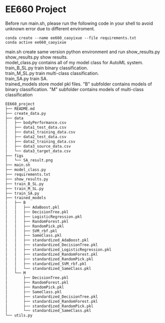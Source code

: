 # EE660 Project
Before run main.sh, please run the following code in your shell to avoid unknown error due to different enviroment.

```shell
conda create --name ee660_caoyixue --file requirements.txt
conda active ee660_caoyixue
```

main.sh create same version python environment and run show\_results.py \
show\_results.py show results.\
model\_class.py contains all of my model class for AutoML system.\
train\_B\_SL.py train binary classification.\
train\_M\_SL.py train multi-class classification. \
train\_SA.py train SA. \
trained\_models store model pkl files. "B" subfolder contains models of binary classification. "M" subfolder contains models of multi-class classification


```bash
EE660_project
├── README.md
├── create_data.py
├── data
│   ├── bodyPerformance.csv
│   ├── data1_test_data.csv
│   ├── data1_training_data.csv
│   ├── data2_test_data.csv
│   ├── data2_training_data.csv
│   ├── data3_source_data.csv
│   └── data3_target_data.csv
├── figs
│   └── SA_result.png
├── main.sh
├── model_class.py
├── requirements.txt
├── show_results.py
├── train_B_SL.py
├── train_M_SL.py
├── train_SA.py
├── trained_models
│   ├── B
│   │   ├── AdaBoost.pkl
│   │   ├── DecisionTree.pkl
│   │   ├── LogisticRegression.pkl
│   │   ├── RandomForest.pkl
│   │   ├── RandomPick.pkl
│   │   ├── SVM_rbf.pkl
│   │   ├── SameClass.pkl
│   │   ├── standardized_AdaBoost.pkl
│   │   ├── standardized_DecisionTree.pkl
│   │   ├── standardized_LogisticRegression.pkl
│   │   ├── standardized_RandomForest.pkl
│   │   ├── standardized_RandomPick.pkl
│   │   ├── standardized_SVM_rbf.pkl
│   │   └── standardized_SameClass.pkl
│   └── M
│       ├── DecisionTree.pkl
│       ├── RandomForest.pkl
│       ├── RandomPick.pkl
│       ├── SameClass.pkl
│       ├── standardized_DecisionTree.pkl
│       ├── standardized_RandomForest.pkl
│       ├── standardized_RandomPick.pkl
│       └── standardized_SameClass.pkl
└── utils.py
```
